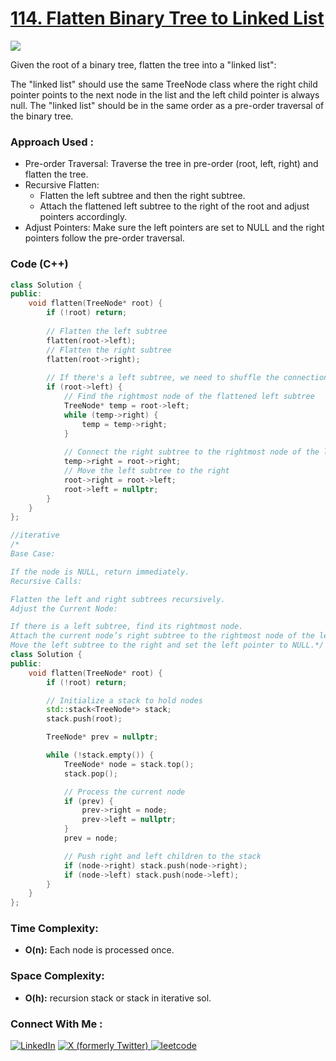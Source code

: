 # [114. Flatten Binary Tree to Linked List](https://leetcode.com/problems/flatten-binary-tree-to-linked-list/description/)

![](https://badgen.net/badge/Level/Medium/yellow)

Given the root of a binary tree, flatten the tree into a "linked list":

The "linked list" should use the same TreeNode class where the right child pointer points to the next node in the list and the left child pointer is always null.
The "linked list" should be in the same order as a pre-order traversal of the binary tree.

### Approach Used :

-   Pre-order Traversal: Traverse the tree in pre-order (root, left, right) and flatten the tree.
-   Recursive Flatten:
    -   Flatten the left subtree and then the right subtree.
    -   Attach the flattened left subtree to the right of the root and adjust pointers accordingly.
-   Adjust Pointers: Make sure the left pointers are set to NULL and the right pointers follow the pre-order traversal.

### Code (C++)

```cpp
class Solution {
public:
    void flatten(TreeNode* root) {
        if (!root) return;
        
        // Flatten the left subtree
        flatten(root->left);
        // Flatten the right subtree
        flatten(root->right);
        
        // If there's a left subtree, we need to shuffle the connections
        if (root->left) {
            // Find the rightmost node of the flattened left subtree
            TreeNode* temp = root->left;
            while (temp->right) {
                temp = temp->right;
            }
            
            // Connect the right subtree to the rightmost node of the left subtree
            temp->right = root->right;
            // Move the left subtree to the right
            root->right = root->left;
            root->left = nullptr;
        }
    }
};

//iterative
/*
Base Case:

If the node is NULL, return immediately.
Recursive Calls:

Flatten the left and right subtrees recursively.
Adjust the Current Node:

If there is a left subtree, find its rightmost node.
Attach the current node’s right subtree to the rightmost node of the left subtree.
Move the left subtree to the right and set the left pointer to NULL.*/
class Solution {
public:
    void flatten(TreeNode* root) {
        if (!root) return;

        // Initialize a stack to hold nodes
        std::stack<TreeNode*> stack;
        stack.push(root);

        TreeNode* prev = nullptr;

        while (!stack.empty()) {
            TreeNode* node = stack.top();
            stack.pop();

            // Process the current node
            if (prev) {
                prev->right = node;
                prev->left = nullptr;
            }
            prev = node;

            // Push right and left children to the stack
            if (node->right) stack.push(node->right);
            if (node->left) stack.push(node->left);
        }
    }
};
```

### Time Complexity:
- **O(n):** Each node is processed once.

### Space Complexity:
- **O(h):** recursion stack or stack in iterative sol.

### Connect With Me : 

<a href="https://www.linkedin.com/in/shivam-ray-b4306524a/" target="_blank"><img src="https://img.shields.io/badge/LinkedIn-0077B5?style=for-the-badge&logo=linkedin&logoColor=white" alt="LinkedIn"></a>
<a href="https://x.com/rai_shivam11/" target="_blank"><img src="https://img.shields.io/badge/Twitter-1DA1F2?style=for-the-badge&logo=twitter&logoColor=white" alt="X (formerly Twitter)">
</a>
<a href="https://leetcode.com/u/shrunited0702/" target="_blank"><img src="https://img.shields.io/badge/LeetCode-000000?style=for-the-badge&logo=LeetCode&logoColor=#d16c06" alt="leetcode">
</a>